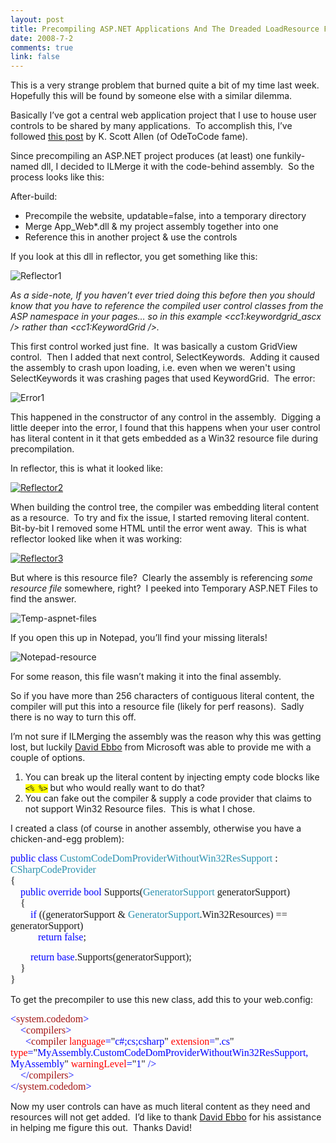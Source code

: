 ```yaml
--- 
layout: post
title: Precompiling ASP.NET Applications And The Dreaded LoadResource Failure Error
date: 2008-7-2
comments: true
link: false
---
```

<p>This is a very strange problem that burned quite a bit of my time last week.&nbsp; Hopefully this will be found by someone else with a similar dilemma.</p><p>Basically I&rsquo;ve got a central web application project that I use to house user controls to be shared by many applications.&nbsp; To accomplish this, I&rsquo;ve followed <a href="http://odetocode.com/Blogs/scott/archive/2005/10/06/2326.aspx" target="_blank">this post</a> by&nbsp;K. Scott Allen (of OdeToCode fame).</p><p>Since precompiling an ASP.NET project produces (at least) one funkily-named dll, I decided to ILMerge it with the code-behind assembly.&nbsp; So the process looks like this:</p><p>After-build:</p><ul><li>Precompile the website, updatable=false, into a temporary directory</li><li>Merge App_Web*.dll &amp; my project assembly together into one</li><li>Reference this in another project &amp; use the controls</li></ul><p>If you look at this dll in reflector, you get something like this:</p><p><img src="/images/reflector1_.png" alt="Reflector1"  border="0"  /></p><p><em>As a side-note, If you haven&rsquo;t ever tried doing this before then you should know that you have to reference the compiled user control classes from the ASP namespace in your pages&hellip; so in this example &lt;cc1:keywordgrid_ascx /&gt; rather than &lt;cc1:KeywordGrid /&gt;.</em></p><p>This first control worked just fine.&nbsp; It was basically a custom GridView control.&nbsp; Then I added that next control, SelectKeywords.&nbsp; Adding it caused the assembly to crash upon loading, i.e. even when we weren't using SelectKeywords it was crashing pages that used KeywordGrid.&nbsp; The error:</p><p><img src="/images/error1_.png" alt="Error1"  border="0"  /></p><p>This happened in the constructor of any control in the assembly.&nbsp; Digging a little deeper into the error, I found that this happens when your user control has literal content in it that gets embedded as a Win32 resource file during precompilation.</p><p>In reflector, this is what it looked like:</p><p><a href="http://www.flux88.com/uploads/reflector2.png"><img src="/images/reflector2_thumb_.jpg" alt="Reflector2"  border="0"  /></a></p><p>When building the control tree, the compiler was embedding literal content as a resource.&nbsp; To try and fix the issue, I started removing literal content.&nbsp; Bit-by-bit I removed some HTML until the error went away.&nbsp; This is what reflector looked like when it was working:</p><p><a href="http://www.flux88.com/uploads/reflector3.png"><img src="/images/reflector3_thumb_.jpg" alt="Reflector3"  border="0"  /></a></p><p>But where is this resource file?&nbsp; Clearly the assembly is referencing <em>some resource file</em> somewhere, right?&nbsp; I peeked into Temporary ASP.NET Files to find the answer.</p><p><img src="/images/temp_2Daspnet_2Dfiles_.png" alt="Temp-aspnet-files"  border="0"  /></p><p>If you open this up in Notepad, you&rsquo;ll find your missing literals!</p><p><img src="/images/notepad_2Dresource_.png" alt="Notepad-resource"  border="0"  /></p><p>For some reason, this file wasn&rsquo;t making it into the final assembly.&nbsp; </p><p>So if you have more than 256 characters of contiguous literal content, the compiler will put this into a resource file (likely for perf reasons).&nbsp; Sadly there is no way to turn this off.&nbsp; </p><p>I&rsquo;m not sure if ILMerging the assembly was the reason why this was getting lost, but luckily <a href="http://blogs.msdn.com/davidebb/" target="_blank">David Ebbo</a> from Microsoft was able to provide me with a couple of options.</p><ol><li>You can break up the literal content by injecting empty code blocks like <code style="BACKGROUND-COLOR: yellow">&lt;% %&gt;</code> but who would really want to do that?</li><li>You can fake out the compiler &amp; supply a code provider that claims to not support Win32 Resource files.&nbsp; This is what I chose.</li></ol><p>I created a class (of course in another assembly, otherwise you have a chicken-and-egg problem):</p><p><span style="FONT-SIZE: 12pt; FONT-FAMILY: Consolas"><span style="COLOR: blue">public</span> <span style="COLOR: blue">class</span> <span style="COLOR: rgb(43,145,175)">CustomCodeDomProviderWithoutWin<wbr>32ResSupport</span> : <span style="COLOR: rgb(43,145,175)">CSharpCodeProvider<br /></span></span><span style="FONT-SIZE: 12pt; FONT-FAMILY: Consolas">{<br /></span><span style="FONT-SIZE: 12pt; FONT-FAMILY: Consolas">&nbsp;&nbsp;&nbsp; <span style="COLOR: blue">public</span> <span style="COLOR: blue">override</span> <span style="COLOR: blue">bool</span> Supports(<span style="COLOR: rgb(43,145,175)">GeneratorSupport</span> generatorSupport)<br /></span><span style="FONT-SIZE: 12pt; FONT-FAMILY: Consolas">&nbsp;&nbsp;&nbsp; {<br /></span><span style="FONT-SIZE: 12pt; FONT-FAMILY: Consolas">&nbsp;&nbsp;&nbsp;&nbsp;&nbsp;&nbsp;&nbsp; <span style="COLOR: blue">if</span> ((generatorSupport &amp; <span style="COLOR: rgb(43,145,175)">GeneratorSupport</span>.Win32Resources) == generatorSupport)<br /></span><span style="FONT-SIZE: 12pt; FONT-FAMILY: Consolas">&nbsp;&nbsp;&nbsp;&nbsp;&nbsp;&nbsp;&nbsp;&nbsp;&nbsp;&nbsp; <span style="COLOR: blue">return</span> <span style="COLOR: blue">false</span>;</span><span style="FONT-SIZE: 12pt; FONT-FAMILY: Consolas">&nbsp;</span></p><p><span style="FONT-SIZE: 12pt; FONT-FAMILY: Consolas">&nbsp;&nbsp;&nbsp;&nbsp;&nbsp;&nbsp;&nbsp; <span style="COLOR: blue">return</span> <span style="COLOR: blue">base</span>.Supports(generatorSupport);<br /></span><span style="FONT-SIZE: 12pt; FONT-FAMILY: Consolas">&nbsp;&nbsp;&nbsp; }<br /></span><span style="FONT-SIZE: 12pt; FONT-FAMILY: Consolas">}</span></p><p>To get the precompiler to use this new class, add this to your web.config:</p><p><span style="FONT-SIZE: 12pt; COLOR: blue; FONT-FAMILY: Consolas">&lt;</span><span style="FONT-SIZE: 12pt; COLOR: rgb(163,21,21); FONT-FAMILY: Consolas">system.codedom</span><span style="FONT-SIZE: 12pt; COLOR: blue; FONT-FAMILY: Consolas">&gt;<br /></span><span style="FONT-SIZE: 12pt; COLOR: blue; FONT-FAMILY: Consolas">&nbsp;&nbsp;&nbsp; &lt;</span><span style="FONT-SIZE: 12pt; COLOR: rgb(163,21,21); FONT-FAMILY: Consolas">compilers</span><span style="FONT-SIZE: 12pt; COLOR: blue; FONT-FAMILY: Consolas">&gt;<br /></span><span style="FONT-SIZE: 12pt; COLOR: blue; FONT-FAMILY: Consolas">&nbsp;&nbsp;&nbsp;&nbsp;&nbsp; &lt;</span><span style="FONT-SIZE: 12pt; COLOR: rgb(163,21,21); FONT-FAMILY: Consolas">compiler</span><span style="FONT-SIZE: 12pt; COLOR: blue; FONT-FAMILY: Consolas"> </span><span style="FONT-SIZE: 12pt; COLOR: red; FONT-FAMILY: Consolas">language</span><span style="FONT-SIZE: 12pt; COLOR: blue; FONT-FAMILY: Consolas">=</span><span style="FONT-SIZE: 12pt; FONT-FAMILY: Consolas">"<SPAN style="color: blue">c#;cs;csharp</SPAN>"<span style="COLOR: blue"> </span><span style="COLOR: red">extension</span><span style="COLOR: blue">=</span>"<SPAN style="color: blue">.cs</SPAN>"<span style="COLOR: blue"> </span><span style="COLOR: red">type</span><span style="COLOR: blue">=</span>"<SPAN style="color: blue">MyAssembly.CustomCodeDomProvide<WBR>rWithoutWin32ResSupport, MyAssembly</SPAN>"<span style="COLOR: blue"> </span><span style="COLOR: red">warningLevel</span><span style="COLOR: blue">=</span>"<SPAN style="color: blue">1</SPAN>"<span style="COLOR: blue"> /&gt;<br /></span></span><span style="FONT-SIZE: 12pt; COLOR: blue; FONT-FAMILY: Consolas">&nbsp;&nbsp;&nbsp; &lt;/</span><span style="FONT-SIZE: 12pt; COLOR: rgb(163,21,21); FONT-FAMILY: Consolas">compilers</span><span style="FONT-SIZE: 12pt; COLOR: blue; FONT-FAMILY: Consolas">&gt;<br /></span><span style="FONT-SIZE: 12pt; COLOR: blue; FONT-FAMILY: Consolas">&lt;/</span><span style="FONT-SIZE: 12pt; COLOR: rgb(163,21,21); FONT-FAMILY: Consolas">system.codedom</span><span style="FONT-SIZE: 12pt; COLOR: blue; FONT-FAMILY: Consolas">&gt;</span></p><p>Now my user controls can have as much literal content as they need and resources will not get added.&nbsp; I&rsquo;d like to thank <a href="http://blogs.msdn.com/davidebb/"
target="_blank">David Ebbo</a> for his assistance in helping me figure this out.&nbsp; Thanks David!</p>
